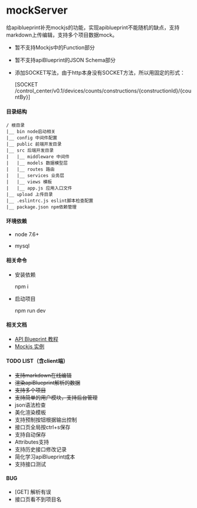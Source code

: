 # mockServer

给apiblueprint补充mockjs的功能，实现apiblueprint不能随机的缺点，支持markdown上传编辑，支持多个项目数据mock。

- 暂不支持Mockjs中的Function部分

- 暂不支持apiBlueprint的JSON Schema部分

- 添加SOCKET写法，由于http本身没有SOCKET方法，所以用固定的形式：

    [SOCKET /control_center/v0.1/devices/counts/constructions/{constructionId}/{countBy}]

#### 目录结构

    / 根目录
    |__ bin node启动相关
    |__ config 中间件配置
    |__ public 前端开发目录
    |__ src 后端开发目录
    |   |__ middleware 中间件
    |   |__ models 数据模型层
    |   |__ routes 路由
    |   |__ services 业务层
    |   |__ views 模板
    |   |__ app.js 应用入口文件
    |__ upload 上传目录
    |__ .eslintrc.js eslint脚本检查配置
    |__ package.json npm依赖管理

#### 环境依赖

- node 7.6+

- mysql

#### 相关命令

- 安装依赖

    npm i

- 启动项目

    npm run dev

#### 相关文档

+ [API Blueprint 教程](https://apiblueprint.org/documentation/tutorial.html)
+ [Mockjs 实例](http://mockjs.com/examples.html)

#### TODO LIST（含client端）

- ~~支持markdown在线编辑~~
- ~~渲染apiBlueprint解析的数据~~
- ~~支持多个项目~~
- ~~支持简单的用户模块，支持后台管理~~
- json语法检查
- 美化渲染模板
- 支持预制按钮根据输出控制
- 接口页全局按ctrl+s保存
- 支持自动保存
- Attributes支持
- 支持历史接口修改记录
- 简化学习apiBlueprint成本
- 支持接口测试

#### BUG

- [GET] 解析有误
- 接口页看不到项目名